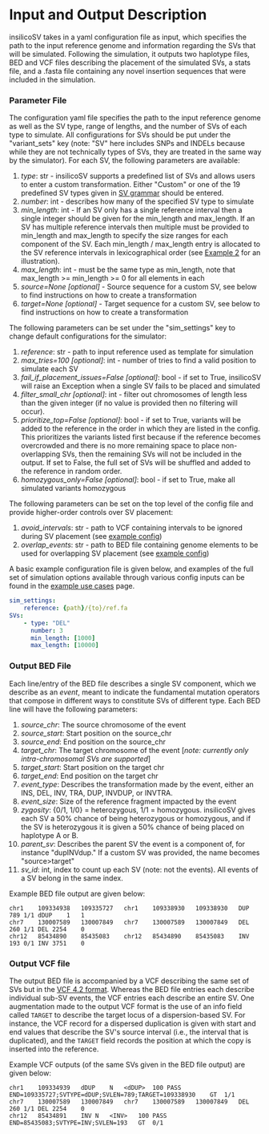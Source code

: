 # Input and Output Description
insilicoSV takes in a yaml configuration file as input, which specifies the path to the input reference genome and information regarding the SVs that will be simulated. Following the simulation, it outputs two haplotype files, BED and VCF files describing the placement of the simulated SVs, a stats file, and a .fasta file containing any novel insertion sequences that were included in the simulation. 

### Parameter File
The configuration yaml file specifies the path to the input reference genome as well as the SV type, range of lengths, and the number of SVs of each type to simulate. All configurations for SVs should be put under the "variant_sets" key (note: "SV" here includes SNPs and INDELs because while they are not technically types of SVs, they are treated in the same way by the simulator). For each SV, the following parameters are available:
1. *type*: str - insilicoSV supports a predefined list of SVs and allows users to enter a custom transformation. Either "Custom" or one of the 19 predefined SV types given in [SV grammar](https://github.com/PopicLab/insilicoSV-dev/blob/develop/docs/sv_grammar.md) should be entered.
2. *number*: int - describes how many of the specified SV type to simulate
3. *min_length*: int - If an SV only has a single reference interval then a single integer should be given for the min_length and max_length. If an SV has multiple reference intervals then multiple must be provided to min_length and max_length to specify the size ranges for each component of the SV. Each min_length / max_length entry is allocated to the SV reference intervals in lexicographical order (see [Example 2](https://github.com/PopicLab/insilicoSV-dev/blob/develop/docs/example_use_cases.md#example-2---custom-svs) for an illustration).
4. *max_length*: int - must be the same type as min_length, note that max_length >= min_length >= 0 for all elements in each
5. *source=None [optional]* - Source sequence for a custom SV, see below to find instructions on how to create a transformation
6. *target=None [optional]* - Target sequence for a custom SV, see below to find instructions on how to create a transformation

The following parameters can be set under the "sim_settings" key to change default configurations for the simulator:
1. *reference*: str - path to input reference used as template for simulation
2. *max_tries=100 [optional]*: int - number of tries to find a valid position to simulate each SV
3. *fail_if_placement_issues=False [optional]*: bool - if set to True, insilicoSV will raise an Exception when a single SV fails to be placed and simulated
4. *filter_small_chr [optional]*: int - filter out chromosomes of length less than the given integer (if no value is provided then no filtering will occur).
5. *prioritize_top=False [optional]*: bool - if set to True, variants will be added to the reference in the order in which they are listed in the config. This prioritizes the variants listed first because if the reference becomes overcrowded and there is no more remaining space to place non-overlapping SVs, then the remaining SVs will not be included in the output. If set to False, the full set of SVs will be shuffled and added to the reference in random order.
6. *homozygous_only=False [optional]*: bool - if set to True, make all simulated variants homozygous

The following parameters can be set on the top level of the config file and provide higher-order controls over SV placement:
1. *avoid_intervals*: str - path to VCF containing intervals to be ignored during SV placement (see [example config](https://github.com/PopicLab/insilicoSV-dev/blob/develop/docs/example_use_cases.md#example-4---marking-banned-intervals-of-the-genome))
2. *overlap_events*: str - path to BED file containing genome elements to be used for overlapping SV placement (see [example config](https://github.com/PopicLab/insilicoSV-dev/blob/develop/docs/example_use_cases.md#example-5---placing-events-at-known-repetitive-element-intervals))

A basic example configuration file is given below, and examples of the full set of simulation options available through various config inputs can be found in the [example use cases](https://github.com/PopicLab/insilicoSV-dev/blob/develop/docs/example_use_cases.md) page.
```yaml
sim_settings:
    reference: {path}/{to}/ref.fa
SVs:
    - type: "DEL"
      number: 3
      min_length: [1000]
      max_length: [10000]
```

### Output BED File
Each line/entry of the BED file describes a single SV component, which we describe as an *event*, meant to indicate the fundamental mutation operators that compose in different ways to constitute SVs of different type. Each BED line will have the following parameters:
1. *source_chr*: The source chromosome of the event
2. *source_start*: Start position on the source_chr
3. *source_end*: End position on the source_chr
4. *target_chr*: The target chromosome of the event [*note: currently only intra-chromosomal SVs are supported*]
5. *target_start*: Start position on the target chr
6. *target_end*: End position on the target chr
7. *event_type*: Describes the transformation made by the event, either an INS, DEL, INV, TRA, DUP, INVDUP, or INVTRA.
8. *event_size*: Size of the reference fragment impacted by the event
9. *zygosity*: {0/1, 1/0} = heterozygous, 1/1 = homozygous. insilicoSV gives each SV a 50% chance of being heterozygous or homozygous, and if the SV is heterozygous it is given a 50% chance of being placed on haplotype A or B. 
10. *parent_sv*: Describes the parent SV the event is a component of, for instance "dupINVdup." If a custom SV was provided, the name becomes "source>target"
11. *sv_id*: int, index to count up each SV (note: not the events). All events of a SV belong in the same index.


Example BED file output are given below:
```
chr1    109334938   109335727   chr1    109338930   109338930   DUP 789 1/1 dDUP    1   1
chr7    130007589   130007849   chr7    130007589   130007849   DEL 260 1/1 DEL 2254    0
chr12	85434890    85435083	chr12	85434890    85435083	INV 193	0/1 INV	3751	0
```

### Output VCF file
The output BED file is accompanied by a VCF describing the same set of SVs but in the [VCF 4.2 format](https://samtools.github.io/hts-specs/VCFv4.2.pdf). Whereas the BED file entries each describe individual sub-SV events, the VCF entries each describe an entire SV. One augmentation made to the output VCF format is the use of an info field called `TARGET` to describe the target locus of  a dispersion-based SV. For instance, the VCF record for a dispersed duplication is given with start and end values that describe the SV's source interval (i.e., the interval that is duplicated), and the `TARGET` field records the position at which the copy is inserted into the reference.

Example VCF outputs (of the same SVs given in the BED file output) are given below:
```
chr1    109334939   dDUP    N   <dDUP>  100 PASS    END=109335727;SVTYPE=dDUP;SVLEN=789;TARGET=109338930    GT  1/1
chr7    130007589   130007849   chr7    130007589   130007849   DEL 260 1/1 DEL 2254    0
chr12   85434891    INV N   <INV>   100 PASS    END=85435083;SVTYPE=INV;SVLEN=193   GT  0/1
```

